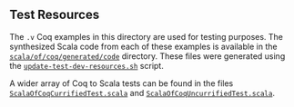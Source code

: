 Test Resources
--------------

The ```.v``` Coq examples in this directory are used for testing purposes. The synthesized Scala code from each of these examples is available in the [```scala/of/coq/generated/code```](scala/of/coq/generated/code) directory. These files were generated using the [```update-test-dev-resources.sh```](../../../update-test-dev-resources.sh) script.

A wider array of Coq to Scala tests can be found in the files  [```ScalaOfCoqCurrifiedTest.scala```](../scala/scala/of/coq/parsercombinators/ScalaOfCoqCurrifiedTest.scala) and [```ScalaOfCoqUncurrifiedTest.scala```](../scala/scala/of/coq/parsercombinators/ScalaOfCoqUncurrifiedTest.scala).
